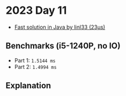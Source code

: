# 2023 Day 11

- [Fast solution in Java by linl33 (23µs)](https://github.com/linl33/adventofcode/blob/year2023/year2023/src/main/java/dev/linl33/adventofcode/year2023/Day11.java)

## Benchmarks (i5-1240P, no IO)

- Part 1: `1.5144 ms`
- Part 2: `1.4994 ms`

## Explanation
